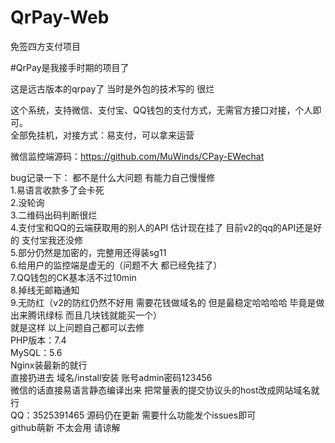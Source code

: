 # QrPay-Web
免签四方支付项目

#QrPay是我接手时期的项目了

这是远古版本的qrpay了 当时是外包的技术写的 很烂

这个系统，支持微信、支付宝、QQ钱包的支付方式，无需官方接口对接，个人即可。    
全部免挂机，对接方式：易支付，可以拿来运营  

微信监控端源码：https://github.com/MuWinds/CPay-EWechat

bug记录一下：
都不是什么大问题 有能力自己慢慢修  
1.易语言收款多了会卡死  
2.没轮询  
3.二维码出码判断很烂  
4.支付宝和QQ的云端获取用的别人的API 估计现在挂了 目前v2的qq的API还是好的 支付宝我还没修  
5.部分仍然是加密的，完整用还得装sg11  
6.给用户的监控端是虚无的（问题不大 都已经免挂了）  
7.QQ钱包的CK基本活不过10min  
8.掉线无邮箱通知  
9.无防红（v2的防红仍然不好用 需要花钱做域名的 但是最稳定哈哈哈哈 毕竟是做出来腾讯绿标 而且几块钱就能买一个）  
就是这样 以上问题自己都可以去修  
PHP版本：7.4  
MySQL：5.6  
Nginx装最新的就行  
直接扔进去 域名/install安装 账号admin密码123456  
微信的话直接易语言静态编译出来 把常量表的提交协议头的host改成网站域名就行  
QQ：3525391465
源码仍在更新 需要什么功能发个issues即可  
github萌新 不太会用 请谅解  
